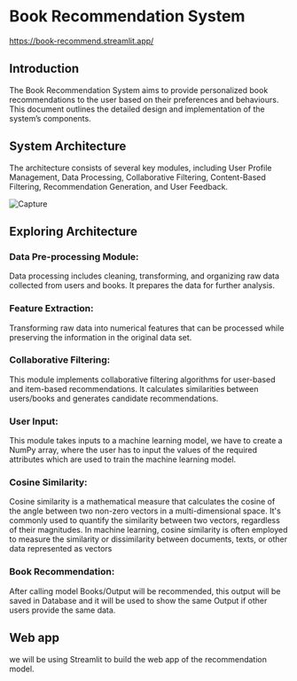 # Book Recommendation System 
https://book-recommend.streamlit.app/

## Introduction
The Book Recommendation System aims to provide personalized book recommendations to the user based on their preferences and behaviours. This document outlines the detailed design and implementation of the system’s components.

## System Architecture
The architecture consists of several key modules, including User Profile Management, Data Processing, Collaborative Filtering, Content-Based Filtering, Recommendation Generation, and User Feedback.

![Capture](https://github.com/yvarsh55/Book_Recommend/assets/104003929/8883cf9b-d758-43b2-a338-d63531f8f95e)

## Exploring Architecture
### Data Pre-processing Module:
Data processing includes cleaning, transforming, and organizing raw data collected from users and books. It prepares the data for further analysis.
### Feature Extraction:
Transforming raw data into numerical features that can be processed while preserving the information in the original data set.
### Collaborative Filtering:
This module implements collaborative filtering algorithms for user-based and item-based recommendations. It calculates similarities between users/books and generates candidate recommendations.
### User Input:
This module takes inputs to a machine learning model, we have to create a NumPy array, where the user has to input the values of the required attributes which are used to train the machine learning model.
### Cosine Similarity:
Cosine similarity is a mathematical measure that calculates the cosine of the angle between two non-zero vectors in a multi-dimensional space. It's commonly used to quantify the similarity between two vectors, regardless of their magnitudes. In machine learning, cosine similarity is often employed to measure the similarity or dissimilarity between documents, texts, or other data represented as vectors
### Book Recommendation:
After calling model Books/Output will be recommended, this output will be saved in Database and it will be used to show the same Output if other users provide the same data.

## Web app
we will be using Streamlit to build the web app of the recommendation model. 
